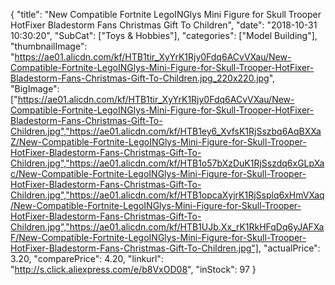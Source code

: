 {
	"title": "New Compatible Fortnite LegoINGlys Mini Figure for Skull Trooper HotFixer Bladestorm Fans Christmas Gift To Children",
	"date": "2018-10-31 10:30:20",
	"SubCat": ["Toys & Hobbies"],
	"categories": ["Model Building"],
	"thumbnailImage": "https://ae01.alicdn.com/kf/HTB1tir_XyYrK1Rjy0Fdq6ACvVXau/New-Compatible-Fortnite-LegoINGlys-Mini-Figure-for-Skull-Trooper-HotFixer-Bladestorm-Fans-Christmas-Gift-To-Children.jpg_220x220.jpg",
	"BigImage": ["https://ae01.alicdn.com/kf/HTB1tir_XyYrK1Rjy0Fdq6ACvVXau/New-Compatible-Fortnite-LegoINGlys-Mini-Figure-for-Skull-Trooper-HotFixer-Bladestorm-Fans-Christmas-Gift-To-Children.jpg","https://ae01.alicdn.com/kf/HTB1ey6_XvfsK1RjSszbq6AqBXXaZ/New-Compatible-Fortnite-LegoINGlys-Mini-Figure-for-Skull-Trooper-HotFixer-Bladestorm-Fans-Christmas-Gift-To-Children.jpg","https://ae01.alicdn.com/kf/HTB1o57bXzDuK1RjSszdq6xGLpXac/New-Compatible-Fortnite-LegoINGlys-Mini-Figure-for-Skull-Trooper-HotFixer-Bladestorm-Fans-Christmas-Gift-To-Children.jpg","https://ae01.alicdn.com/kf/HTB1opcaXyjrK1RjSsplq6xHmVXaq/New-Compatible-Fortnite-LegoINGlys-Mini-Figure-for-Skull-Trooper-HotFixer-Bladestorm-Fans-Christmas-Gift-To-Children.jpg","https://ae01.alicdn.com/kf/HTB1UJb.Xx_rK1RkHFqDq6yJAFXaF/New-Compatible-Fortnite-LegoINGlys-Mini-Figure-for-Skull-Trooper-HotFixer-Bladestorm-Fans-Christmas-Gift-To-Children.jpg"],
	"actualPrice": 3.20,
	"comparePrice": 4.20,
	"linkurl": "http://s.click.aliexpress.com/e/b8VxOD08",
	"inStock": 97
}

